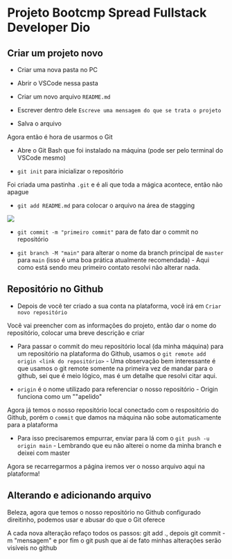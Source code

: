 # Projeto Bootcmp Spread Fullstack Developer Dio

## Criar um projeto novo

* Criar uma nova pasta no PC 

* Abrir o VSCode nessa pasta

* Criar um novo arquivo `README.md`

* Escrever dentro dele `Escreve uma mensagem do que se trata o projeto`

* Salva o arquivo

Agora então é hora de usarmos o Git

* Abre o Git Bash que foi instalado na máquina (pode ser pelo terminal do VSCode mesmo)

* `git init` para inicializar o repositório

Foi criada uma pastinha `.git` e é ali que toda a mágica acontece, então não apague

* `git add README.md` para colocar o arquivo na área de stagging 

<img src="https://i1.wp.com/www.markus-gattol.name/misc/mm/si/content/git_git_add.png">

* `git commit -m "primeiro commit"` para de fato dar o commit no repositório

* `git branch -M "main"` para alterar o nome da branch principal de `master` para `main` (isso é uma boa prática atualmente recomendada) - Aqui como está sendo meu primeiro contato resolvi não alterar nada.

## Repositório no Github

* Depois de você ter criado a sua conta na plataforma, você irá em `Criar novo repositório`

Você vai preencher com as informações do projeto, então dar o nome do repositório, colocar uma breve descrição e criar

* Para passar o commit do meu repositório local (da minha máquina) para um repositório na plataforma do Github, usamos o `git remote add origin <link do repositório>` - Uma observação bem interessante é que usamos o git remote somente na primeira vez de mandar para o github, sei que é meio lógico, mas é um detalhe que resolvi citar aqui.

* `origin` é o nome utilizado para referenciar o nosso repositório - Origin funciona como um ""apelido"

Agora já temos o nosso repositório local conectado com o respositório do Github, porém o `commit` que damos na máquina não sobe automaticamente para a plataforma

* Para isso precisaremos empurrar, enviar para lá com o `git push -u origin main` - Lembrando que eu não alterei o nome da minha branch e deixei com master

Agora se recarregarmos a página iremos ver o nosso arquivo aqui na plataforma!

## Alterando e adicionando arquivo

Beleza, agora que temos o nosso repositório no Github configurado direitinho, podemos usar e abusar do que o Git oferece

A cada nova alteração refaço todos os passos: git add ., depois git commit -m "mensagem" e por fim o git push que aí de fato minhas alterações serão visíveis no github
